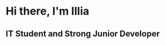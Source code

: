 # Hi there, I'm Illia
## IT Student and Strong Junior Developer 
<!-- [![Typing SVG](https://readme-typing-svg.herokuapp.com?color=%2336BCF7&lines=Student+of+FIIT+STU)](https://git.io/typing-svg) -->

<!--
**ic-it/ic-it** is a ✨ _special_ ✨ repository because its `README.md` (this file) appears on your GitHub profile.

Here are some ideas to get you started:

- 🔭 I’m currently working on ...
- 🌱 I’m currently learning Python and Java
- 👯 I’m looking to collaborate on ...
- 🤔 I’m looking for help with ...
- 💬 Ask me about ...
- 📫 How to reach me: ...
- 😄 Pronouns: ...
- ⚡ Fun fact: ...
-->
